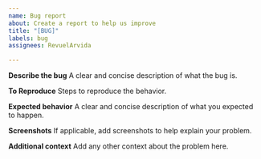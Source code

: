 ```yaml
---
name: Bug report
about: Create a report to help us improve
title: "[BUG]"
labels: bug
assignees: RevuelArvida

---
```


**Describe the bug**
A clear and concise description of what the bug is.

**To Reproduce**
Steps to reproduce the behavior.

**Expected behavior**
A clear and concise description of what you expected to happen.

**Screenshots**
If applicable, add screenshots to help explain your problem.

**Additional context**
Add any other context about the problem here.
